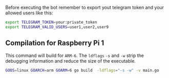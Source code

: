 Before executing the bot remember to export yout telegram token and your allowed users like this:

```sh
export TELEGRAM_TOKEN=your:private_token
export TELEGRAM_VALID_USERS=user1,user2,user9
```

## Compilation for Raspberry Pi 1
This command will build for `ARM-6`. The `ldflags` `-s` and `-w` strip the debugging information and reduce the size of the executable.

```sh
GOOS=linux GOARCH=arm GOARM=6 go build  -ldflags="-s -w" -v main.go
```
